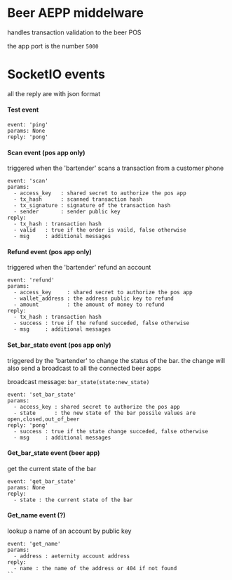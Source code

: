 # Beer AEPP middelware

handles transaction validation to the beer POS

the app port is the number `5000`


# SocketIO events

all the reply are with json format

#### Test event
```
event: 'ping'
params: None
reply: 'pong'
```

#### Scan event (pos app only)
triggered when the 'bartender' scans a transaction from a customer phone

```
event: 'scan'
params: 
  - access_key   : shared secret to authorize the pos app
  - tx_hash      : scanned transaction hash
  - tx_signature : signature of the transaction hash
  - sender       : sender public key
reply: 
  - tx_hash : transaction hash
  - valid   : true if the order is vaild, false otherwise
  - msg     : additional messages
```


#### Refund event (pos app only)
triggered when the 'bartender' refund an account 

```
event: 'refund'
params:
  - access_key     : shared secret to authorize the pos app
  - wallet_address : the address public key to refund
  - amount         : the amount of money to refund
reply:
  - tx_hash : transaction hash
  - success : true if the refund succeded, false otherwise
  - msg     : additional messages
```

#### Set_bar_state event (pos app only)
triggered by the 'bartender' to change the status of the bar.
the change will also send a broadcast to all the connected beer apps

broadcast message: `bar_state(state:new_state)` 

```
event: 'set_bar_state'
params: 
  - access_key : shared secret to authorize the pos app
  - state      : the new state of the bar possile values are open,closed,out_of_beer
reply: 'pong'
  - success : true if the state change succeded, false otherwise
  - msg     : additional messages
```

#### Get_bar_state event (beer app)
get the current state of the bar

```
event: 'get_bar_state'
params: None
reply: 
  - state : the current state of the bar
```

#### Get_name event (?)
lookup a name of an account by public key

```
event: 'get_name'
params: 
  - address : aeternity account address
reply: 
  - name : the name of the address or 404 if not found
``